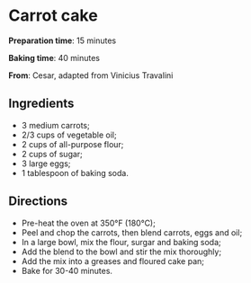 # Carrot cake

**Preparation time**: 15 minutes

**Baking time**: 40 minutes

**From**: Cesar, adapted from Vinicius Travalini

## Ingredients

- 3 medium  carrots;
- 2/3 cups of vegetable oil;
- 2 cups of all-purpose flour;
- 2 cups of sugar;
- 3 large eggs;
- 1 tablespoon of baking soda.

## Directions

- Pre-heat the oven at 350&deg;F (180&deg;C);
- Peel and chop the carrots, then blend carrots, eggs and oil;
- In a large bowl, mix the flour, surgar and baking soda;
- Add the blend to the bowl and stir the mix thoroughly;
- Add the mix into a greases and floured cake pan;
- Bake for 30-40 minutes.

